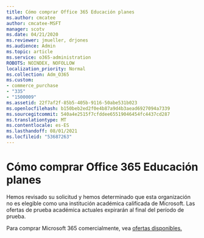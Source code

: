 ```yaml
---
title: Cómo comprar Office 365 Educación planes
ms.author: cmcatee
author: cmcatee-MSFT
manager: scotv
ms.date: 04/21/2020
ms.reviewer: jmueller, drjones
ms.audience: Admin
ms.topic: article
ms.service: o365-administration
ROBOTS: NOINDEX, NOFOLLOW
localization_priority: Normal
ms.collection: Adm_O365
ms.custom:
- commerce_purchase
- "335"
- "1500009"
ms.assetid: 22f7af2f-85b5-405b-9116-50abe531b023
ms.openlocfilehash: b150beb2ed2f0e4b87a9d4b3aead6927094a7339
ms.sourcegitcommit: 540a4e2515f7cfddee65519046454fc4437cd287
ms.translationtype: MT
ms.contentlocale: es-ES
ms.lasthandoff: 08/01/2021
ms.locfileid: "53687263"
---
```

# <a name="how-to-purchase-office-365-education-plans"></a>Cómo comprar Office 365 Educación planes

Hemos revisado su solicitud y hemos determinado que esta organización no es elegible como una institución académica calificada de Microsoft. Las ofertas de prueba académica actuales expirarán al final del período de prueba.
  
Para comprar Microsoft 365 comercialmente, vea [ofertas disponibles.](https://go.microsoft.com/fwlink/p/?linkid=868433)  